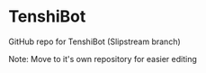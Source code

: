 # TenshiBot
<p>GitHub repo for TenshiBot (Slipstream branch)</p>
<p>Note: Move to it's own repository for easier editing</p>
